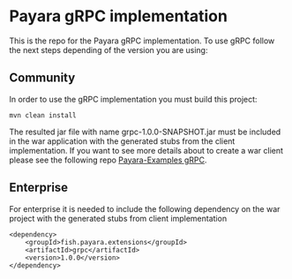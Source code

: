 # Payara gRPC implementation

This is the repo for the Payara gRPC implementation. To use gRPC follow the next steps
depending of the version you are using:

## Community

In order to use the gRPC implementation you must build this project:

```
mvn clean install
```

The resulted jar file with name grpc-1.0.0-SNAPSHOT.jar must be included in the 
war application with the generated stubs from the client implementation. If you want to see more details
about to create a war client please see the following repo [Payara-Examples gRPC](https://github.com/payara/Payara-Examples/tree/master/grpc).  


## Enterprise

For enterprise it is needed to include the following dependency on the war project with the generated stubs 
from client implementation

```
<dependency>
    <groupId>fish.payara.extensions</groupId>
    <artifactId>grpc</artifactId>
    <version>1.0.0</version>
</dependency>
```
